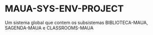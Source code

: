 # MAUA-SYS-ENV-PROJECT
Um sistema global que contem os subsistemas BIBLIOTECA-MAUA, SAGENDA-MAUA e CLASSROOMS-MAUA
